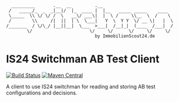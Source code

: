 ```
  _________       .__  __         .__
 /   _____/_  _  _|__|/  |_  ____ |  |__   _____ _____    ____
 \_____  \\ \/ \/ /  \   __\/ ___\|  |  \ /     \\__  \  /    \
 /        \\     /|  ||  | \  \___|   Y  \  Y Y  \/ __ \|   |  \
/_______  / \/\_/ |__||__|  \___  >___|  /__|_|  (____  /___|  /
        \/                      \/     \/      \/     \/     \/
                                  by ImmobilienScout24.de
```
# IS24 Switchman AB Test Client
[![Build Status](https://api.travis-ci.org/ImmobilienScout24/switchman-abtest-client.svg?branch=master)](https://travis-ci.org/ImmobilienScout24/switchman-abtest-client)
[![Maven Central](https://maven-badges.herokuapp.com/maven-central/de.is24.common/switchman-abtest-client/badge.svg)](https://maven-badges.herokuapp.com/maven-central/de.is24.common/switchman-abtest-client/)

A client to use IS24 switchman for reading and storing AB test configurations and decisions.
